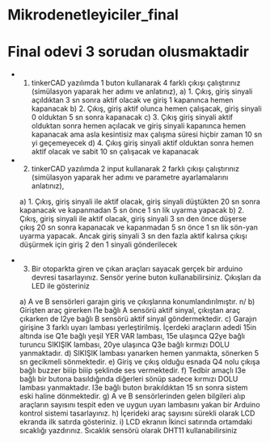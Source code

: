 # Mikrodenetleyiciler_final

# Final odevi 3 sorudan olusmaktadir

* 1.	tinkerCAD yazılımda 1 buton kullanarak 4 farklı çıkışı çalıştırınız (simülasyon yaparak her adımı ve  anlatınız), 
  a)	1. Çıkış, giriş sinyali açıldıktan 3 sn sonra aktif olacak ve giriş 1 kapanınca hemen kapanacak
  b)	2. Çıkış, giriş aktif olunca hemen çalışacak, giriş sinyali 0 olduktan 5 sn sonra kapanacak
  c)	3. Çıkış giriş sinyali aktif olduktan sonra hemen açılacak ve giriş sinyali kapanınca hemen kapanacak ama asla kesintisiz max çalışma süresi hiçbir zaman 10 sn yi      geçemeyecek
  d)	4. Çıkış giriş sinyali aktif olduktan sonra hemen aktif olacak ve sabit 10 sn çalışacak ve kapanacak

* 2.	tinkerCAD yazılımda 2 input kullanarak 2 farklı çıkışı çalıştırınız (simülasyon yaparak her adımı ve parametre ayarlamalarını anlatınız), 

  a)	1. Çıkış, giriş sinyali ile aktif olacak, giriş sinyali düştükten 20 sn sonra kapanacak ve kapanmadan 5 sn önce 1 sn lik uyarma yapacak
  b)	2. Çıkış, giriş sinyali ile aktif olacak, giriş sinyali 3 sn den önce düşerse çıkış 20 sn sonra kapanacak ve kapanmadan 5 sn önce 1 sn lik sön-yan uyarma yapacak. Ancak  giriş sinyali 3 sn den fazla aktif kalırsa çıkışı düşürmek için giriş 2 den 1 sinyali gönderilecek

* 3.	Bir otoparkta giren ve çıkan araçları sayacak gerçek bir arduino devresi tasarlayınız. Sensör yerine buton kullanabilirsiniz. Çıkışları da LED ile gösteriniz

  a)	A ve B sensörleri garajın giriş ve çıkışlarına konumlandırılmıştır. n/
  b)	Girişten araç girerken I1e bağlı A sensörü aktif sinyal, çıkıştan araç çıkarken de I2ye bağlı B sensörü aktif sinyal göndermektedir. 
  c)	Garajın girişine 3 farklı uyarı lambası yerleştirilmiş. İçerdeki araçların adedi 15in altında ise Q1e bağlı yeşil YER VAR lambası, 15e ulaşınca Q2ye bağlı turuncu SIKIŞIK  lambası, 20ye ulaşınca Q3e bağlı kırmızı DOLU yanmaktadır. 
  d)	SIKIŞIK lambası yanarken hemen yanmakta, sönerken 5 sn gecikmeli sönmektedir.
  e)	 Giriş ve çıkış olduğu esnada Q4 nolu çıkışa bağlı buzzer biiip biiip şeklinde ses vermektedir. 
  f)	Tedbir amaçlı I3e bağlı bir butona basıldığında diğerleri sönüp sadece kırmızı DOLU lambası yanmaktadır. I3e bağlı buton bırakıldıktan 15 sn sonra sistem eski haline dönmektedir.
  g)	A ve B sensörlerinden gelen bilgileri alıp araçların sayısını tespit eden ve uygun uyarı lambasını yakan bir Arduino kontrol sistemi tasarlayınız.
  h)	İçerideki araç sayısını sürekli olarak LCD ekranda ilk satırda gösteriniz. 
  i)	LCD ekranın İkinci satırında ortamdaki sıcaklığı yazdırınız. Sıcaklık sensörü olarak DHT11 kullanabilirsiniz


